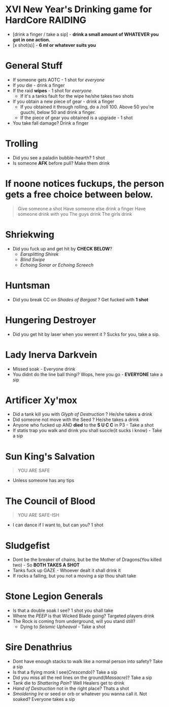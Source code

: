 # XVI New Year's Drinking game for HardCore RAIDING
* [drink a finger / take a sip] - **drink a small amount of WHATEVER you got in one action.**
* [x shot(s)] - **6 ml or whatever suits you**
# General Stuff
* If someone gets AOTC - 1 shot for *everyone*
* If *you* die - drink a finger
* If the raid **wipes** - 1 shot for *everyone*
  * If it's a tanks fault for the wipe he/she takes two shots
* If you obtain a new piece of gear - drink a finger
  * If you obtained it through rolling, do a /roll 100. Above 50 you're guuchi, below 50 and drink a finger.
  * If the piece of gear you obtained is a upgrade - 1 shot
* You take fall damage? Drink a finger
# Trolling
* Did you see a paladin bubble-hearth? 1 shot
* Is someone **AFK** before pull? Make them drink
# If noone notices fuckups, the person gets a free choice between below.
> Give someone a shot
> Have someone else drink a finger
> Have someone drink with you
> The guys drink
> The girls drink
# Shriekwing
* Did you fuck up and get hit by **CHECK BELOW**? 
  * *Earsplitting Shirek*
  * *Blind Swipe*
  * *Echoing Sonar or Echoing Screech*
# Huntsman
* Did you break CC on *Shades of Bargast* ? Get fucked with **1 shot**
# Hungering Destroyer
* Did you get hit by laser when you werent it ? Sucks for you, take a sip.
# Lady Inerva Darkvein
* Missed soak - Everyone drink
* You didnt do the line ball thingi? Wops, here you go - **EVERYONE** take a sip
# Artificer Xy'mox
* Did a tank kill you with *Glyph of Destruction* ? He/she takes a drink
* Did someone not move with the Seed ? He/she takes a drink
* Anyone who fucked up AND **died** to the **S U C C** in P3 - Take a shot
* If statis trap you walk and drink you shall succle(it sucks i know) - Take a sip
# Sun King's Salvation
> YOU ARE SAFE
* Unless someone has any tips
# The Council of Blood
> YOU ARE SAFE-ISH
* I can dance if I want to, but can you? 1 shot
# Sludgefist
* Dont be the breaker of chains, but be the Mother of Dragons(You killed two) - So **BOTH TAKES A SHOT**
* Tanks fuck up GAZE - Whoever dealt it shall drink it
* If rocks a falling, but you not a moving a *sip* thou shalt take
# Stone Legion Generals
* Is that a double soak I see? 1 shot you shall take
* Where the *PEEP* is that Wicked Blade going? Targeted players drink
* The Rock is coming from underground, will you stand still?
  * Dying to *Seismic Upheaval* - Take a shot
# Sire Denathrius
* Dont have enough stacks to walk like a normal person into safety? Take a sip
* Is that a flying monk I see(*Crescendo*)? Take a sip
* Did you miss all the red lines on the ground(*Massacre*)? Take a sip
* Tank die to *Shattering Pain*? Well Healers get to drink
* *Hand of Destruction* not in the right place? Thats a shot
* *Smoldering Ire* or seed or orb or whatever you wanna call it. Not soaked? Everyone takes a sip
